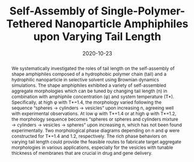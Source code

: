 ---
title: "Self-Assembly of Single-Polymer-Tethered Nanoparticle Amphiphiles upon Varying Tail Length"
authors:
- Qingxiao Li
- 朱有亮
- Xinhui Zhang
- Kaidong Xu
- Jina Wang
- Zhixin Li
- Yun Bao
date: "2020-10-23"
doi: "10.3390/nano10112108"
publication_types: ["期刊文章"]
publication: "Nanomaterials"
abstract: "We systematically investigated the roles of tail length on the  self-assembly of shape amphiphiles composed of a hydrophobic polymer  chain (tail) and a hydrophilic nanoparticle in selective solvent using  Brownian dynamics simulations. The shape amphiphiles exhibited a variety  of self-assembled aggregate morphologies which can be tuned by changing  tail length (n) in combination with amphiphile concentration (φ) and  system temperature (T*). Specifically, at high φ with T*=1.4, the  morphology varied following the sequence “spheres → cylinders →  vesicles” upon increasing n, agreeing well with experimental  observations. At low φ with T*=1.4 or at high φ with T*=1.2, the  morphology sequence becomes “spheres or spheres and cylinders mixture →  cylinders → vesicles → spheres” upon increasing n, which has not been  found experimentally. Two morphological phase diagrams depending on n  and φ were constructed for T*=1.4 and 1.2, respectively. The rich phase  behaviors on varying tail length could provide the feasible routes to  fabricate target aggregate morphologies in various applications,  especially for the vesicles with tunable thickness of membranes that are  crucial in drug and gene delivery."
url_pdf: "https://www.mdpi.com/2079-4991/10/11/2108"
---
